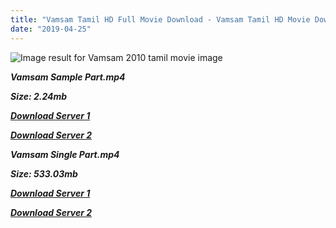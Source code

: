 ```yaml
---
title: "Vamsam Tamil HD Full Movie Download - Vamsam Tamil HD Movie Download"
date: "2019-04-25"
---
```


![Image result for Vamsam  2010 tamil movie image](https://i.pinimg.com/736x/92/6d/02/926d02916900d2c21b52663f3a9b5e39.jpg)

**_Vamsam Sample Part.mp4_**

**_Size: 2.24mb_**

**_[Download Server 1](http://p1.wetransfer.vip/files/Tamil{2c088f659142c0283fde3b45bf50b63be20aae7f704a2f0bf67686df6392cb2e}20Movies/Tamil{2c088f659142c0283fde3b45bf50b63be20aae7f704a2f0bf67686df6392cb2e}20Recent{2c088f659142c0283fde3b45bf50b63be20aae7f704a2f0bf67686df6392cb2e}20Movies/Vamsam{2c088f659142c0283fde3b45bf50b63be20aae7f704a2f0bf67686df6392cb2e}20(2010)/Vamsam{2c088f659142c0283fde3b45bf50b63be20aae7f704a2f0bf67686df6392cb2e}20HDRip/Vamsam{2c088f659142c0283fde3b45bf50b63be20aae7f704a2f0bf67686df6392cb2e}20(2010){2c088f659142c0283fde3b45bf50b63be20aae7f704a2f0bf67686df6392cb2e}20Sample{2c088f659142c0283fde3b45bf50b63be20aae7f704a2f0bf67686df6392cb2e}20(640x360).mp4)_**

**_[Download Server 2](http://p1.wetransfer.vip/files/Tamil{2c088f659142c0283fde3b45bf50b63be20aae7f704a2f0bf67686df6392cb2e}20Movies/Tamil{2c088f659142c0283fde3b45bf50b63be20aae7f704a2f0bf67686df6392cb2e}20Recent{2c088f659142c0283fde3b45bf50b63be20aae7f704a2f0bf67686df6392cb2e}20Movies/Vamsam{2c088f659142c0283fde3b45bf50b63be20aae7f704a2f0bf67686df6392cb2e}20(2010)/Vamsam{2c088f659142c0283fde3b45bf50b63be20aae7f704a2f0bf67686df6392cb2e}20HDRip/Vamsam{2c088f659142c0283fde3b45bf50b63be20aae7f704a2f0bf67686df6392cb2e}20(2010){2c088f659142c0283fde3b45bf50b63be20aae7f704a2f0bf67686df6392cb2e}20Sample{2c088f659142c0283fde3b45bf50b63be20aae7f704a2f0bf67686df6392cb2e}20(640x360).mp4)_**

**_Vamsam Single Part.mp4_**

**_Size: 533.03mb_**

**_[Download Server 1](http://p1.wetransfer.vip/files/Tamil{2c088f659142c0283fde3b45bf50b63be20aae7f704a2f0bf67686df6392cb2e}20Movies/Tamil{2c088f659142c0283fde3b45bf50b63be20aae7f704a2f0bf67686df6392cb2e}20Recent{2c088f659142c0283fde3b45bf50b63be20aae7f704a2f0bf67686df6392cb2e}20Movies/Vamsam{2c088f659142c0283fde3b45bf50b63be20aae7f704a2f0bf67686df6392cb2e}20(2010)/Vamsam{2c088f659142c0283fde3b45bf50b63be20aae7f704a2f0bf67686df6392cb2e}20HDRip/Vamsam{2c088f659142c0283fde3b45bf50b63be20aae7f704a2f0bf67686df6392cb2e}20(2010){2c088f659142c0283fde3b45bf50b63be20aae7f704a2f0bf67686df6392cb2e}20Single{2c088f659142c0283fde3b45bf50b63be20aae7f704a2f0bf67686df6392cb2e}20Part{2c088f659142c0283fde3b45bf50b63be20aae7f704a2f0bf67686df6392cb2e}20(640x360).mp4)_**

**_[Download Server 2](http://p1.wetransfer.vip/files/Tamil{2c088f659142c0283fde3b45bf50b63be20aae7f704a2f0bf67686df6392cb2e}20Movies/Tamil{2c088f659142c0283fde3b45bf50b63be20aae7f704a2f0bf67686df6392cb2e}20Recent{2c088f659142c0283fde3b45bf50b63be20aae7f704a2f0bf67686df6392cb2e}20Movies/Vamsam{2c088f659142c0283fde3b45bf50b63be20aae7f704a2f0bf67686df6392cb2e}20(2010)/Vamsam{2c088f659142c0283fde3b45bf50b63be20aae7f704a2f0bf67686df6392cb2e}20HDRip/Vamsam{2c088f659142c0283fde3b45bf50b63be20aae7f704a2f0bf67686df6392cb2e}20(2010){2c088f659142c0283fde3b45bf50b63be20aae7f704a2f0bf67686df6392cb2e}20Single{2c088f659142c0283fde3b45bf50b63be20aae7f704a2f0bf67686df6392cb2e}20Part{2c088f659142c0283fde3b45bf50b63be20aae7f704a2f0bf67686df6392cb2e}20(640x360).mp4)_**
